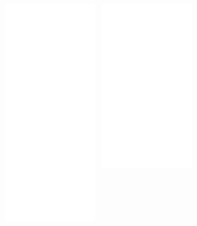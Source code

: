 <!---
[<img align="left top" width="48%" alt="🦑" src="/artifacts.svg">](#)

[<img align="right top" width="48%" alt="🦑" src="/progress.svg">](#)
--->

<div style="display: flex; justify-content: space-between; align-items: flex-start; width: 100%;">
  <img src="/artifacts.svg" alt="Artifacts" style="width:48%; height:auto;">
  <img src="/progress.svg" alt="Progress" style="width:48%; height:auto;">
</div>


<!---
Richard5678/Richard5678 is a ✨ special ✨ repository because its `README.md` (this file) appears on your GitHub profile.
You can click the Preview link to take a look at your changes.
--->
